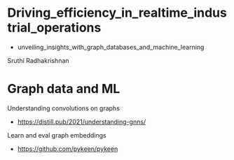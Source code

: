 # Driving_efficiency_in_realtime_industrial_operations

- unveiling_insights_with_graph_databases_and_machine_learning

Sruthi Radhakrishnan

# Graph data and ML

Understanding convolutions on graphs

- https://distill.pub/2021/understanding-gnns/

Learn and eval graph embeddings
- https://github.com/pykeen/pykeen
